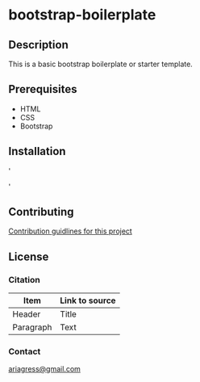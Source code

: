 # **bootstrap-boilerplate**

## Description
This is a basic bootstrap boilerplate or starter template.
## Prerequisites
+ HTML
+ CSS
+ Bootstrap
## Installation
'<html>
    <head>
    </head>
  </html>
'

## Contributing
[Contribution guidlines for this project](github)

## License

### Citation
|   Item    | Link to source |
| --------  | -------------- |
| Header    | Title          |
| Paragraph | Text           |

### Contact
ariagress@gmail.com